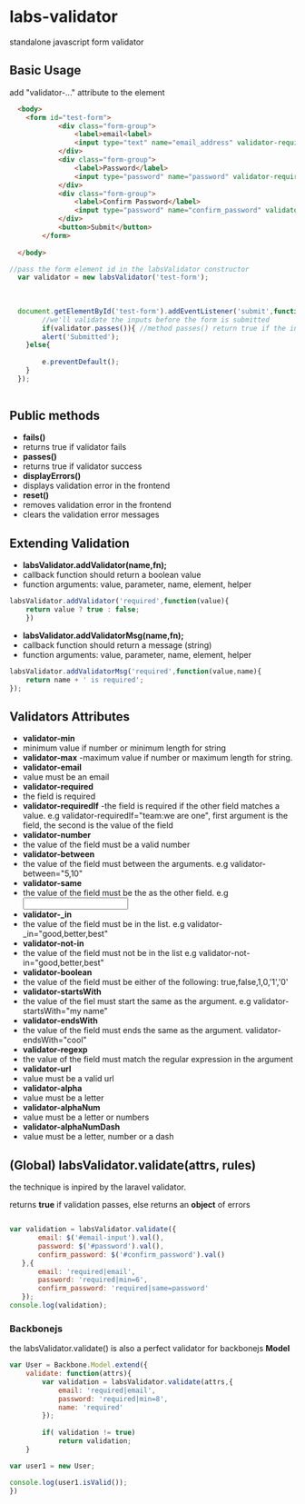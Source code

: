 # labs-validator
standalone javascript form validator

Basic Usage
----------
add "validator-..." attribute to the element

```html
  <body>
    <form id="test-form">
			<div class="form-group">
				<label>email<label>
				<input type="text" name="email_address" validator-required validator-email>
			</div>
			<div class="form-group">
				<label>Password</label>
				<input type="password" name="password" validator-required>
			</div>
			<div class="form-group">
				<label>Confirm Password</label>
				<input type="password" name="confirm_password" validator-required validator-same="password">
			</div>
			<button>Submit</button>
		</form> 
  
  </body>

```

```javascript
//pass the form element id in the labsValidator constructor
  var validator = new labsValidator('test-form');
  
  
  
  document.getElementById('test-form').addEventListener('submit',function(e){
        //we'll validate the inputs before the form is submitted
        if(validator.passes()){ //method passes() return true if the inputs are valid
		alert('Submitted');
	}else{
		
		e.preventDefault();
	}
  });
  
```

Public methods
----------

 - **fails()**
  - returns true if validator fails
 - **passes()**
  - returns true if validator success
 - **displayErrors()**
  - displays validation error in the frontend
 - **reset()**
  - removes validation error in the frontend
  - clears the validation error messages


Extending Validation
------------
 - **labsValidator.addValidator(name,fn);**
  - callback function should return a boolean value
  - function arguments: value, parameter, name, element, helper
```javascript  
labsValidator.addValidator('required',function(value){
  	return value ? true : false;
	})
```
 - **labsValidator.addValidatorMsg(name,fn);**
  - callback function should return a message (string)
  - function arguments: value, parameter, name, element, helper
```javascript
labsValidator.addValidatorMsg('required',function(value,name){
	return name + ' is required';  
});
```

Validators Attributes
-----------
 - **validator-min**
  - minimum value if number or minimum  length for string  
 - **validator-max**
  -maximum value if number or maximum length for string. 
 - **validator-email**
  - value must be an email
 - **validator-required**
  - the field is required
 - **validator-requiredIf**
  -the field is required if the other field matches a value. e.g validator-requiredIf="team:we are one", first argument is the field, the second is the value of the field
 - **validator-number**
  - the value of the field must be a valid number
 - **validator-between**
  - the value of the field must between the arguments. e.g validator-between="5,10"
 - **validator-same**
  - the value of the field must be the as the other field. e.g <input type="password" name="confirm_password" validator-same="password">
 - **validator-_in**
  - the value of the field must be in the list. e.g validator-_in="good,better,best"
 - **validator-not-in**
  - the value of the field must not be in the list e.g validator-not-in="good,better,best"
 - **validator-boolean**
  - the value of the field must be either of the following: true,false,1,0,'1','0'
 - **validator-startsWith**
  - the value of the fiel must start the same as the argument. e.g validator-startsWith="my name"
 - **validator-endsWith**
  - the value of the field must ends the same as the argument. validator-endsWith="cool"
 - **validator-regexp**
  - the value of the field must match the regular expression in the argument
 - **validator-url**
  - value must be a valid url 
 - **validator-alpha**
  - value must be a letter 
 - **validator-alphaNum**
  - value must be a letter or numbers 
 - **validator-alphaNumDash**
  - value must be a letter, number or a dash 
 

(Global) labsValidator.validate(attrs, rules)
------------------------
 the technique is inpired by the laravel validator.
 
 returns **true** if validation passes, else returns an **object** of errors
 
 ```javascript
 
 var validation = labsValidator.validate({
 		email: $('#email-input').val(),
 		password: $('#password').val(),
 		confirm_password: $('#confirm_password').val()
 	},{
 		email: 'required|email',
 		password: 'required|min=6',
 		confirm_password: 'required|same=password'
 	});
 console.log(validation);
 ```

### Backbonejs
the labsValidator.validate() is also a perfect validator for backbonejs **Model**

```javascript
var User = Backbone.Model.extend({
	validate: function(attrs){
		var validation = labsValidator.validate(attrs,{
			email: 'required|email',
			password: 'required|min=8',
			name: 'required'
		});
		
		if( validation != true)
			return validation;
	}

var user1 = new User;

console.log(user1.isValid());
})
```
